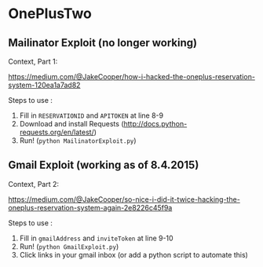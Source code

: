 # OnePlusTwo

## Mailinator Exploit (no longer working)

Context, Part 1:    

https://medium.com/@JakeCooper/how-i-hacked-the-oneplus-reservation-system-120ea1a7ad82

Steps to use :

1. Fill in ```RESERVATIONID``` and ```APITOKEN``` at line 8-9  
1. Download and install Requests (http://docs.python-requests.org/en/latest/)    
1. Run! (`python MailinatorExploit.py`)

## Gmail Exploit (working as of 8.4.2015)

Context, Part 2: 

https://medium.com/@JakeCooper/so-nice-i-did-it-twice-hacking-the-oneplus-reservation-system-again-2e8226c45f9a

Steps to use :

1. Fill in ```gmailAddress``` and ```inviteToken``` at line 9-10   
1. Run! (`python GmailExploit.py`)
1. Click links in your gmail inbox (or add a python script to automate this)
